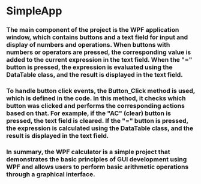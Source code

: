 # SimpleApp

### The main component of the project is the WPF application window, which contains buttons and a text field for input and display of numbers and operations. When buttons with numbers or operators are pressed, the corresponding value is added to the current expression in the text field. When the "=" button is pressed, the expression is evaluated using the DataTable class, and the result is displayed in the text field.

### To handle button click events, the Button_Click method is used, which is defined in the code. In this method, it checks which button was clicked and performs the corresponding actions based on that. For example, if the "AC" (clear) button is pressed, the text field is cleared. If the "=" button is pressed, the expression is calculated using the DataTable class, and the result is displayed in the text field.

### In summary, the WPF calculator is a simple project that demonstrates the basic principles of GUI development using WPF and allows users to perform basic arithmetic operations through a graphical interface.